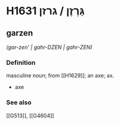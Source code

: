# H1631 גַּרְזֶן / גרזן

## garzen

_(gar-zen' | ɡahr-DZEN | ɡahr-ZEN)_

### Definition

masculine noun; from [[H1629]]; an axe; ax.

- axe
### See also

[[G513]], [[G4604]]


